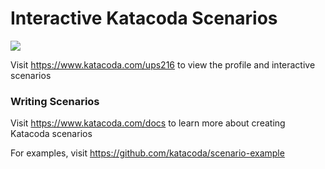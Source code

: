 # Interactive Katacoda Scenarios

[![](http://shields.katacoda.com/katacoda/ups216/count.svg)](https://www.katacoda.com/ups216 "Get your profile on Katacoda.com")

Visit https://www.katacoda.com/ups216 to view the profile and interactive scenarios

### Writing Scenarios
Visit https://www.katacoda.com/docs to learn more about creating Katacoda scenarios

For examples, visit https://github.com/katacoda/scenario-example
